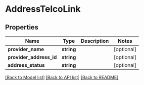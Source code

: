 # AddressTelcoLink

## Properties
Name | Type | Description | Notes
------------ | ------------- | ------------- | -------------
**provider_name** | **string** |  | [optional] 
**provider_address_id** | **string** |  | [optional] 
**address_status** | **string** |  | [optional] 

[[Back to Model list]](../README.md#documentation-for-models) [[Back to API list]](../README.md#documentation-for-api-endpoints) [[Back to README]](../README.md)


